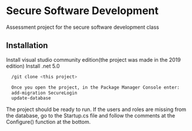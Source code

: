 
# Secure Software Development

Assessment project for the secure software development class


## Installation

Install visual studio community edition(the project was made in the 2019 edition)
Install .net 5.0

```bash
  /git clone <this project>

  Once you open the project, in the Package Manager Console enter:
  add-migration SecureLogin
  update-database
```

The project should be ready to run.
If the users and roles are missing from the database,
go to the Startup.cs file and follow the comments at the Configure() function at the bottom.
